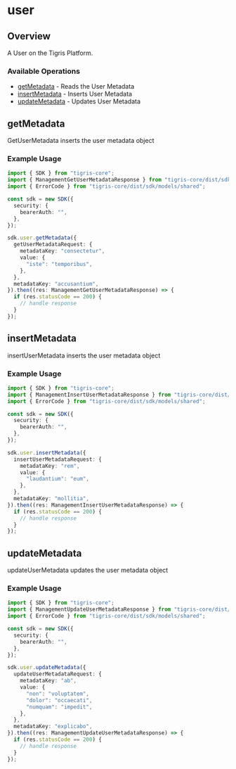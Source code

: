 # user

## Overview

A User on the Tigris Platform.

### Available Operations

* [getMetadata](#getmetadata) - Reads the User Metadata
* [insertMetadata](#insertmetadata) - Inserts User Metadata
* [updateMetadata](#updatemetadata) - Updates User Metadata

## getMetadata

GetUserMetadata inserts the user metadata object

### Example Usage

```typescript
import { SDK } from "tigris-core";
import { ManagementGetUserMetadataResponse } from "tigris-core/dist/sdk/models/operations";
import { ErrorCode } from "tigris-core/dist/sdk/models/shared";

const sdk = new SDK({
  security: {
    bearerAuth: "",
  },
});

sdk.user.getMetadata({
  getUserMetadataRequest: {
    metadataKey: "consectetur",
    value: {
      "iste": "temporibus",
    },
  },
  metadataKey: "accusantium",
}).then((res: ManagementGetUserMetadataResponse) => {
  if (res.statusCode == 200) {
    // handle response
  }
});
```

## insertMetadata

insertUserMetadata inserts the user metadata object

### Example Usage

```typescript
import { SDK } from "tigris-core";
import { ManagementInsertUserMetadataResponse } from "tigris-core/dist/sdk/models/operations";
import { ErrorCode } from "tigris-core/dist/sdk/models/shared";

const sdk = new SDK({
  security: {
    bearerAuth: "",
  },
});

sdk.user.insertMetadata({
  insertUserMetadataRequest: {
    metadataKey: "rem",
    value: {
      "laudantium": "eum",
    },
  },
  metadataKey: "mollitia",
}).then((res: ManagementInsertUserMetadataResponse) => {
  if (res.statusCode == 200) {
    // handle response
  }
});
```

## updateMetadata

updateUserMetadata updates the user metadata object

### Example Usage

```typescript
import { SDK } from "tigris-core";
import { ManagementUpdateUserMetadataResponse } from "tigris-core/dist/sdk/models/operations";
import { ErrorCode } from "tigris-core/dist/sdk/models/shared";

const sdk = new SDK({
  security: {
    bearerAuth: "",
  },
});

sdk.user.updateMetadata({
  updateUserMetadataRequest: {
    metadataKey: "ab",
    value: {
      "non": "voluptatem",
      "dolor": "occaecati",
      "numquam": "impedit",
    },
  },
  metadataKey: "explicabo",
}).then((res: ManagementUpdateUserMetadataResponse) => {
  if (res.statusCode == 200) {
    // handle response
  }
});
```
